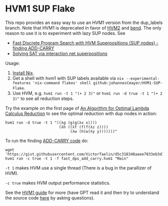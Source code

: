 # HVM1 SUP Flake
This repo provides an easy way to use an HVM1 version from the dup_labels branch. Note that HVM1 is deprecated in favor of [HVM2](https://github.com/HigherOrderCO/HVM/tree/main) and [bend](https://github.com/HigherOrderCO/Bend). The only reason to use it is to experiment with lazy SUP nodes. See 
- [Fast Discrete Program Search with HVM Superpositions (SUP nodes) - finding ADD-CARRY](https://gist.github.com/VictorTaelin/d5c318348aaee7033eb3d18b0b0ace34)
- [Solving SAT via interaction net superpositions](https://gist.github.com/VictorTaelin/9061306220929f04e7e6980f23ade615)

Usage:
1. [Install Nix](https://nixos.org/download/).
2. Get a shell with hvm1 with SUP labels available via `nix --experimental-features 'nix-command flakes' shell github:johannesCmayer/HVM1-SUP-Flake`.
3. Use HVM, e.g. `hvm1 run -t 1 "(+ 2 3)"` or `hvm1 run -d true -t 1 "(+ 2 3)"` to see all reduction steps.

Try the example on the first page of [An Algorithm for Optimal Lambda Calculus Reduction](https://dl.acm.org/doi/10.1145/96709.96711) to see the optimal reduction with dup nodes in action:
```
hvm1 run -d true -t 1 "((λg (g(g(λx x))))
                        (λh ((λf (f(f(λz z))))
                             (λw (h(w(λy y)))))))"
```

To run the finding [ADD-CARRY code](https://gist.github.com/VictorTaelin/d5c318348aaee7033eb3d18b0b0ace34) do:
```shell
wget 'https://gist.githubusercontent.com/VictorTaelin/d5c318348aaee7033eb3d18b0b0ace34/raw/5055c1e17c54675d32a35245892a234333f8f194/fast_dps_add_carry.hvm1'
hvm1 run -c true -t 1 -f fast_dps_add_carry.hvm1 "Main"
```

`-t 1` makes HVM use a single thread (There is a bug in the parallizer of HVM).

`-c true` makes HVM output performance statistics.

See the [HVM1 guide](https://github.com/HigherOrderCO/HVM1/blob/dup_labels/guide/HOW.md) for more (have GPT read it and then try to understand the source code [here](https://gist.github.com/VictorTaelin/d5c318348aaee7033eb3d18b0b0ace34) by asking questions).
